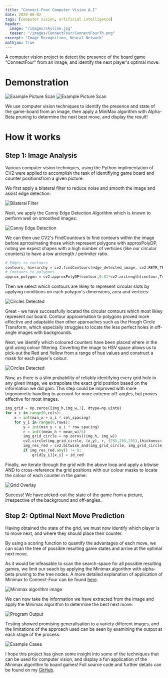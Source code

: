 ```yaml
---
title: "Connect-Four Computer Vision A.I"
date: 2020-06-02
tags: [computer vision, artificial intelligence]
header:
  image: "/images/skyline.jpg"
  teaser: "/images/ConnectFour/ConnectFourTh.png"
excerpt: "Image Recognition, Neural Network"
mathjax: true
---
```


A computer vision project to detect the presence of the board game "ConnectFour" from an image, and identify the next player's optimal move. 

# Demonstration

<img src="{{ site.url }}{{ site.baseurl }}/images/ConnectFour/ExampleOutput1.png" alt="Example Picture Scan">

<img src="{{ site.url }}{{ site.baseurl }}/images/ConnectFour/ExampleOutput2.png" alt="Example Picture Scan">

We use computer vision techniques to identify the presence and state of the game-board from an image, then apply a MiniMax algorithm with Alpha-Beta pruning to determine the next best move, and display the result!

# How it works

## Step 1: Image Analysis

Various computer vision techniques, using the Python implimentation of CV2 were applied to accomplish the task of identifiying game board and counter positionsfrom a given picture.

We first apply a bilateral filter to reduce noise and smooth the image and assist edge detection:

<img src="{{ site.url }}{{ site.baseurl }}/images/ConnectFour/BilateralFilter.png" alt="Bilateral Filter">

Next, we apply the Canny Edge Detection Algorithm which is known to perform well on smoothed images:

<img src="{{ site.url }}{{ site.baseurl }}/images/ConnectFour/EdgeDetection.png" alt="Canny Edge Detection">

We can then use CV2's FindCountours to find contours within the image before aprroximating those which represent polygons with approxPolyDP, noting we expect shapes with a high number of verticies (like our circular counters) to have a low arclength / perimiter ratio.

```python
# Edges to contours
contours, hierarchy = cv2.findContours(edge_detected_image, cv2.RETR_TREE, cv2.CHAIN_APPROX_SIMPLE) 
# Contours to polygons
approx_polygon = cv2.approxPolyDP(contour,0.01*cv2.arcLength(contour,True),True) 
```
Then we select which contours are likley to represent circular slots by applying conditions on each polygon's dimensions, area and vertices: 

<img src="{{ site.url }}{{ site.baseurl }}/images/ConnectFour/CirclesDetected.png" alt="Circles Detected">

Great - we have successfully located the circular contours which most likley represent our board. Contour approximation to polygons proved more effective and adaptable than other approaches such as the Hough Circle Transform, which especially struggles to locate the less perfect holes in off-angle images with backgrounds. 

Next, we identify which coloured counters have been placed where in the grid using colour filtering. Coverting the image to HSV space allows us to pick-out the Red and Yellow from a range of hue values and construct a mask for each player's colour:

<img src="{{ site.url }}{{ site.baseurl }}/images/ConnectFour/ColourMasks.png" alt="Circles Detected">

Now, as there is a slim probability of reliably identifying every grid hole in any given image, we extrapolate the exact grid position based on the information we did gain. This step could be improved with more trigonometic handling to account for more extreme off-angles, but proves effective for most images.

```python
img_grid = np.zeros([img_h,img_w,3], dtype=np.uint8)
for x_i in range(0,cols):
    x = int(min_x + x_i * col_spacing)
    for y_i in range(0,rows):
        y = int(min_y + y_i * row_spacing)
        r = int((mean_h + mean_w)/5)
        img_grid_circle = np.zeros((img_h, img_w))
        cv2.circle(img_grid_circle, (x,y), r, (255,255,255),thickness=-1)
        img_res_red = cv2.bitwise_and(img_grid_circle, img_grid_circle, mask=mask_red)
        if img_res_red.any() != 0:
            grid[y_i][x_i] = id_red
```

Finally, we iterate through the grid with the above loop and apply a bitwise AND to cross-reference the grid positions with our colour masks to locate the colour of each counter in the game:

<img src="{{ site.url }}{{ site.baseurl }}/images/ConnectFour/GridOverlay.png" alt="Grid Overlay">

Success! We have picked-out the state of the game from a picture, irrespective of the background and off-angles.

## Step 2: Optimal Next Move Prediction

Having obtained the state of the grid, we must now identify which player is to move next, and where they should place their counter.

By using a scoring function to quantify the advantages of each move, we can scan the tree of possible resulting game states and arrive at the optimal next move. 

As it would be infeasable to scan the search-space for all possible resulting games, we limit our seach by applying the Minimax algorithm with alpha-beta pruning to the tree nodes. A more detailed explanation of application of Minimax to Connect-Four can be found [here](https://towardsdatascience.com/creating-the-perfect-connect-four-ai-bot-c165115557b0).

<img src="{{ site.url }}{{ site.baseurl }}/images/ConnectFour/AlgorithmImage.png" alt="Minimax algorithm image">

We can now take the information we have extracted from the image and apply the Minimax algorithm to determine the best next move:

<img src="{{ site.url }}{{ site.baseurl }}/images/ConnectFour/Output.png" alt="Program Output">

Testing showed promising generalisation to a variety different images, and the limitations of the approach used can be seen by examining the output at each stage of the process:

<img src="{{ site.url }}{{ site.baseurl }}/images/ConnectFour/ExampleCases.jpg" alt="Example Cases">

I hope this project has given some insight into some of the techniques that can be used for computer vision, and display a fun application of the Minimax algorithm to board games! Full source code and further details can be found on my [GitHub](https://github.com/Matt-Jennings-GitHub).